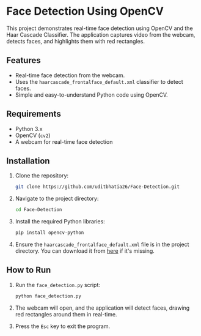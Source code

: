 # Face Detection Using OpenCV

This project demonstrates real-time face detection using OpenCV and the Haar Cascade Classifier. The application captures video from the webcam, detects faces, and highlights them with red rectangles.

## Features

- Real-time face detection from the webcam.
- Uses the `haarcascade_frontalface_default.xml` classifier to detect faces.
- Simple and easy-to-understand Python code using OpenCV.

## Requirements

- Python 3.x
- OpenCV (`cv2`)
- A webcam for real-time face detection

## Installation

1. Clone the repository:

    ```bash
    git clone https://github.com/uditbhatia26/Face-Detection.git
    ```

2. Navigate to the project directory:

    ```bash
    cd Face-Detection
    ```

3. Install the required Python libraries:

    ```bash
    pip install opencv-python
    ```

4. Ensure the `haarcascade_frontalface_default.xml` file is in the project directory. You can download it from [here](https://github.com/opencv/opencv/blob/master/data/haarcascades/haarcascade_frontalface_default.xml) if it's missing.

## How to Run

1. Run the `face_detection.py` script:

    ```bash
    python face_detection.py
    ```

2. The webcam will open, and the application will detect faces, drawing red rectangles around them in real-time.

3. Press the `Esc` key to exit the program.
